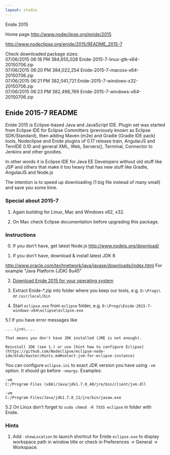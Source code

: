```yaml
---
layout: studio
---
```


Enide 2015

Home page <http://www.nodeclipse.org/enide/2015>

<http://www.nodeclipse.org/enide/2015/README_2015-7>

Check downloaded package sizes:  
07/06/2015  06:18 PM       384,655,028 Enide-2015-7-linux-gtk-x64-20150706.zip  
07/06/2015  06:20 PM       384,022,254 Enide-2015-7-macosx-x64-20150706.zip  
07/06/2015  06:21 PM       382,041,721 Enide-2015-7-windows-x32-20150706.zip  
07/06/2015  06:23 PM       382,498,769 Enide-2015-7-windows-x64-20150706.zip  

## Enide 2015-7 README

Enide 2015 is Eclipse-based Java and JavaScript IDE.
Plugin set was started from Eclipse IDE for Eclipse Committers  (previously known as Eclipse SDK/Standard),
then adding Maven (m2e) and Gradle (Gradle IDE pack) tools,
Nodeclipse and Enide plugins of 0.17 release train,
AngularJS and TernIDE 0.10
and general XML, Web, Servers(), Terminal, Connector to Jenkins and other goodies.

In other words it is Eclipse IDE for Java EE Developers
without old stuff like JSP and others that make it too heavy 
that has new stuff like Gradle, AngularJS and Node.js 

The intention is to speed up downloading (1 big file instead of many small) 
and save you some time.

### Special about 2015-7

1. Again building for Linux, Mac and Windows x62, x32.  

2. On Mac check Eclipse documentation before upgrading this package. 

### Instructions

0. If you don't have, get latest Node.js <http://www.nodejs.org/download/>

1. If you don't have, download & install latest JDK 8

 <http://www.oracle.com/technetwork/java/javase/downloads/index.html>
 For example "Java Platform (JDK) 8u45"

2. [Download Enide 2015 for your operating system](https://sourceforge.net/projects/nodeclipse/files/Enide-2015/)

3. Extract Enide-*.zip into folder where you keep our tools, e.g. `D:\Progs\` or `/usr/local/bin`

4. Start `eclipse.exe` from `eclipse` folder, e.g. <code>D:\Progs\Enide-2015-7-windows-x64\eclipse\eclipse.exe</code>

5.1 If you have error messages like

	....\jre\....
	
	That means you don't have JDK installed (JRE is not enough).
	
	Reinstall JDK (see 1.) or use [hint how to configure Eclipse](https://github.com/Nodeclipse/eclipse-node-ide/blob/master/Hints.md#select-jvm-for-eclipse-instance)
	
You can configure `eclipse.ini` to exact JDK version you have using `-vm` option.
It should go before `-vmargs`. Examples:
	
	-vm
	C:/Program Files (x86)/Java/jdk1.7.0_40/jre/bin/client/jvm.dll
	
	-vm
	C:/Program Files/Java/jdk1.7.0_11/jre/bin/javaw.exe
		
5.2 On Linux don't forget to `sudo chmod -R 7555 eclipse` in folder with Enide.

### Hints

1. Add `-showLocation` to launch shortcut for Enide `eclipse.exe` to display workspace path in window title
 or check in Preferences -> General -> Workspace.
	
